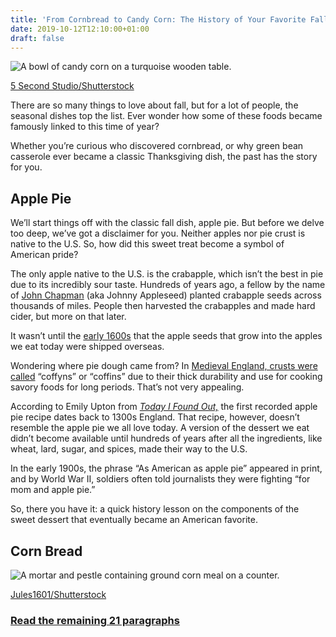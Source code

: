 ```yaml
---
title: 'From Cornbread to Candy Corn: The History of Your Favorite Fall Treats'
date: 2019-10-12T12:10:00+01:00
draft: false
---
```


![A bowl of candy corn on a turquoise wooden table.](https://www.lifesavvy.com/p/uploads/2019/10/f0c59982.jpg)

[5 Second Studio/Shutterstock](https://www.shutterstock.com/image-photo/halloween-candy-corns-bowl-on-blue-482713063)

There are so many things to love about fall, but for a lot of people, the seasonal dishes top the list. Ever wonder how some of these foods became famously linked to this time of year?

Whether you’re curious who discovered cornbread, or why green bean casserole ever became a classic Thanksgiving dish, the past has the story for you.

Apple Pie
---------

We’ll start things off with the classic fall dish, apple pie. But before we delve too deep, we’ve got a disclaimer for you. Neither apples nor pie crust is native to the U.S. So, how did this sweet treat become a symbol of American pride?

The only apple native to the U.S. is the crabapple, which isn’t the best in pie due to its incredibly sour taste. Hundreds of years ago, a fellow by the name of [John Chapman](https://www.smithsonianmag.com/arts-culture/real-johnny-appleseed-brought-applesand-booze-american-frontier-180953263/) (aka Johnny Appleseed) planted crabapple seeds across thousands of miles. People then harvested the crabapples and made hard cider, but more on that later.

It wasn’t until the [early 1600s](https://www.history.com/news/all-about-apples) that the apple seeds that grow into the apples we eat today were shipped overseas.

Wondering where pie dough came from? In [Medieval England, crusts were called](https://www.history.com/topics/holidays/hungry-history-apple-pie-video) “coffyns” or “coffins” due to their thick durability and use for cooking savory foods for long periods. That’s not very appealing.

According to Emily Upton from [_Today I Found Out,_](http://www.todayifoundout.com/index.php/2013/07/apple-pie-isnt-really-american/#comments) the first recorded apple pie recipe dates back to 1300s England. That recipe, however, doesn’t resemble the apple pie we all love today. A version of the dessert we eat didn’t become available until hundreds of years after all the ingredients, like wheat, lard, sugar, and spices, made their way to the U.S.

In the early 1900s, the phrase “As American as apple pie” appeared in print, and by World War II, soldiers often told journalists they were fighting “for mom and apple pie.”

So, there you have it: a quick history lesson on the components of the sweet dessert that eventually became an American favorite.

Corn Bread
----------

![A mortar and pestle containing ground corn meal on a counter.](https://www.lifesavvy.com/p/uploads/2019/10/706b3152.jpg)

[Jules1601/Shutterstock](https://www.shutterstock.com/image-photo/corn-grain-grinding-stone-metate-making-1125251819?src=VkjSeGkD1_0TQ9ZGWsySgg-1-33)

### [Read the remaining 21 paragraphs](https://www.lifesavvy.com/10555/from-corn-bread-to-candy-corn-the-history-of-your-favorite-fall-treats/)